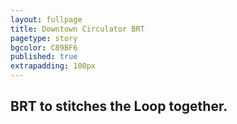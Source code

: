 ```yaml
---
layout: fullpage
title: Downtown Circulator BRT
pagetype: story
bgcolor: C89BF6
published: true
extrapadding: 100px
---
```


## BRT to stitches the Loop together.